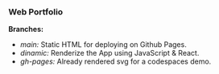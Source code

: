 ### Web Portfolio 

**Branches:**
 - *main:* Static HTML for deploying on Github Pages.
 - *dinamic:* Renderize the App using JavaScript & React.
 - *gh-pages:* Already rendered svg for a codespaces demo.